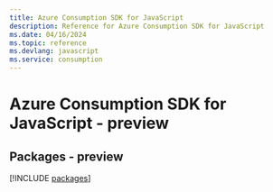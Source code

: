 ```yaml
---
title: Azure Consumption SDK for JavaScript
description: Reference for Azure Consumption SDK for JavaScript
ms.date: 04/16/2024
ms.topic: reference
ms.devlang: javascript
ms.service: consumption
---
```

# Azure Consumption SDK for JavaScript - preview
## Packages - preview
[!INCLUDE [packages](consumption-index.md)]